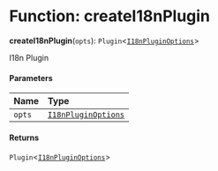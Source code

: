 # Function: createI18nPlugin

**createI18nPlugin**(`opts`): `Plugin`<[`I18nPluginOptions`](/en/auto-docs/i18n-plugin/interfaces/I18nPluginOptions.md)>

I18n Plugin

#### Parameters

| Name | Type |
| :------ | :------ |
| `opts` | [`I18nPluginOptions`](/en/auto-docs/i18n-plugin/interfaces/I18nPluginOptions.md) |

#### Returns

`Plugin`<[`I18nPluginOptions`](/en/auto-docs/i18n-plugin/interfaces/I18nPluginOptions.md)>
